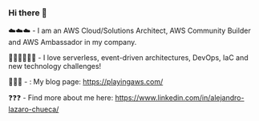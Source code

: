### Hi there 👋

<!--
**alazaroc/alazaroc** is a ✨ _special_ ✨ repository because its `README.md` (this file) appears on your GitHub profile.

Here are some ideas to get you started:

- 🔭 I’m currently working on ...
- 🌱 I’m currently learning ...
- 👯 I’m looking to collaborate on ...
- 🤔 I’m looking for help with ...
- 💬 Ask me about ...
- 📫 How to reach me: ...
- 😄 Pronouns: ...
- ⚡ Fun fact: ...
-->

:cloud::cloud::cloud: -  I am an AWS Cloud/Solutions Architect, AWS Community Builder and AWS Ambassador in my company.

:technologist::technologist::technologist: -  I love serverless, event-driven architectures, DevOps, IaC and new technology challenges!

:open_book::open_book::open_book: - :	My blog page: https://playingaws.com/

:question::question::question: - Find more about me here: https://www.linkedin.com/in/alejandro-lazaro-chueca/



